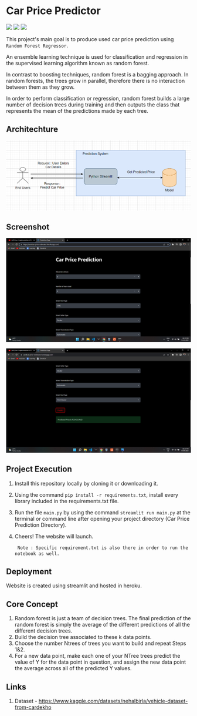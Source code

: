
# Car Price Predictor

![](https://img.shields.io/badge/Python-3.10.4-E94560) ![](https://img.shields.io/badge/Framework-Stream-0F3460) ![](https://img.shields.io/badge/Data-Kaggle-5CB8E4)


This project's main goal is to produce used car price prediction using `Random Forest Regressor`.

An ensemble learning technique is used for classification and regression in the supervised learning algorithm known as random forest.

In contrast to boosting techniques, random forest is a bagging approach. In random forests, the trees grow in parallel, therefore there is no interaction between them as they grow.

In order to perform classification or regression, random forest builds a large number of decision trees during training and then outputs the class that represents the mean of the predictions made by each tree.




## Architechture

![](Images/3.png)
## Screenshot

![](Images/1.png)

![](Images/2.png)


## Project Execution

1. Install this repository locally by cloning it or downloading it.
2. Using the command `pip install -r requirements.txt`, install every library included in the requirements.txt file.
3. Run the file `main.py` by using the command `streamlit run main.py` at the terminal or command line after opening your project directory (Car Price Prediction Directory).
4. Cheers! The website will launch.

        Note : Specific requirement.txt is also there in order to run the notebook as well.
## Deployment
Website is created using streamlit and hosted in heroku.
## Core Concept

1.  Random forest is just a team of decision trees. The final prediction of the
random forest is simply the average of the different predictions of all the different decision trees.
2. Build the decision tree associated to these k data points.
3. Choose the number Ntrees of trees you want to build and repeat Steps 1&2.
4. For a new data point, make each one of your NTree trees predict the value of Y for the data point in question, and assign the new data point the average across all of the predicted Y values.
## Links

1. Dataset - https://www.kaggle.com/datasets/nehalbirla/vehicle-dataset-from-cardekho
